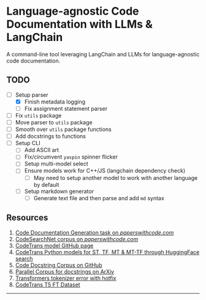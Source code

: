 # Language-agnostic Code Documentation with LLMs & LangChain

A command-line tool leveraging LangChain and LLMs for language-agnostic code documentation.

## TODO
- [ ] Setup parser
  - [X] Finish metadata logging
  - [ ] Fix assignment statement parser
- [ ] Fix `utils` package
- [ ] Move parser to `utils` package
- [ ] Smooth over `utils` package functions
- [ ] Add docstrings to functions
- [ ] Setup CLI
  - [ ] Add ASCII art
  - [ ] Fix/circumvent `yaspin` spinner flicker
  - [ ] Setup multi-model select
  - [ ] Ensure models work for C++/JS (langchain dependency check)
    - [ ] May need to setup another model to work with another language by default
  - [ ] Setup markdown generator
    - [ ] Generate text file and then parse and add `md` syntax

## Resources
1. [Code Documentation Generation task on *paperswithcode.com*](https://paperswithcode.com/task/code-documentation-generation)
2. [CodeSearchNet corpus on *paperswithcode.com*](https://paperswithcode.com/dataset/codesearchnet)
3. [CodeTrans model GitHub page](https://github.com/agemagician/CodeTrans)
4. [CodeTrans Python models for ST, TF, MT & MT-TF through HuggingFace search](https://huggingface.co/search/full-text?q=codetrans+code+documentation+generation+python&type=model)
5. [Code Docstring Corpus on GitHub](https://github.com/EdinburghNLP/code-docstring-corpus)
6. [Parallel Corpus for docstrings on ArXiv](https://arxiv.org/abs/1707.02275)
7. [Transformers tokenizer error with hotfix](https://discuss.huggingface.co/t/error-with-new-tokenizers-urgent/2847/3)
8. [CodeTrans T5 FT Dataset](https://www.dropbox.com/sh/488bq2of10r4wvw/AACs5CGIQuwtsD7j_Ls_JAORa/finetuning_dataset?dl=0&subfolder_nav_tracking=1)

---
